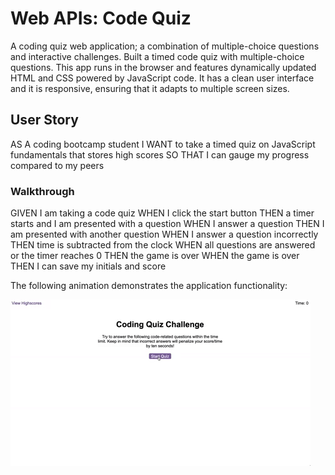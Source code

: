 # Web APIs: Code Quiz

A coding quiz web application; a combination of multiple-choice questions and interactive challenges. Built a timed code quiz with multiple-choice questions. This app runs in the browser and features dynamically updated HTML and CSS powered by JavaScript code. It has a clean user interface and it is responsive, ensuring that it adapts to multiple screen sizes.

## User Story

AS A coding bootcamp student
I WANT to take a timed quiz on JavaScript fundamentals that stores high scores
SO THAT I can gauge my progress compared to my peers


### Walkthrough 

GIVEN I am taking a code quiz
WHEN I click the start button
THEN a timer starts and I am presented with a question
WHEN I answer a question
THEN I am presented with another question
WHEN I answer a question incorrectly
THEN time is subtracted from the clock
WHEN all questions are answered or the timer reaches 0
THEN the game is over
WHEN the game is over
THEN I can save my initials and score


The following animation demonstrates the application functionality:

![code quiz](./Assets/04-web-apis-homework-demo.gif)

